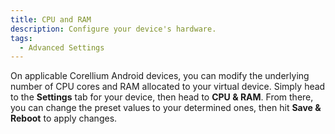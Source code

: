 ```yaml
---
title: CPU and RAM
description: Configure your device's hardware.
tags:
  - Advanced Settings
---
```


On applicable Corellium Android devices, you can modify the underlying number of CPU cores and RAM allocated to your virtual device. Simply head to the **Settings** tab for your device, then head to **CPU & RAM**. From there, you can change the preset values to your determined ones, then hit **Save & Reboot** to apply changes.
